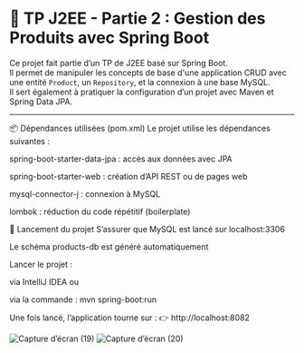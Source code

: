 # 🛒 TP J2EE - Partie 2 : Gestion des Produits avec Spring Boot

Ce projet fait partie d’un TP de J2EE basé sur Spring Boot.  
Il permet de manipuler les concepts de base d'une application CRUD avec une entité `Product`, un `Repository`, et la connexion à une base MySQL.  
Il sert également à pratiquer la configuration d’un projet avec Maven et Spring Data JPA.

---

📦 Dépendances utilisées (pom.xml)
Le projet utilise les dépendances suivantes :

spring-boot-starter-data-jpa : accès aux données avec JPA

spring-boot-starter-web : création d’API REST ou de pages web

mysql-connector-j : connexion à MySQL

lombok : réduction du code répétitif (boilerplate)

🚀 Lancement du projet
S’assurer que MySQL est lancé sur localhost:3306

Le schéma products-db est généré automatiquement

Lancer le projet :

via IntelliJ IDEA ou

via la commande : mvn spring-boot:run

Une fois lancé, l’application tourne sur :
👉 http://localhost:8082

![Capture d’écran (19)](https://github.com/user-attachments/assets/43b38a32-b062-4533-9d46-2a5d523a85ae)
![Capture d’écran (20)](https://github.com/user-attachments/assets/2bed492c-43f0-41d4-8cf6-bb59d93f5c73)



